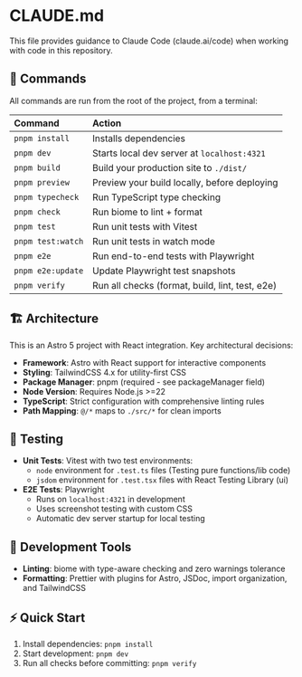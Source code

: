 # CLAUDE.md

This file provides guidance to Claude Code (claude.ai/code) when working with
code in this repository.

## 🧞 Commands

All commands are run from the root of the project, from a terminal:

| Command           | Action                                          |
| :---------------- | :---------------------------------------------- |
| `pnpm install`    | Installs dependencies                           |
| `pnpm dev`        | Starts local dev server at `localhost:4321`     |
| `pnpm build`      | Build your production site to `./dist/`         |
| `pnpm preview`    | Preview your build locally, before deploying    |
| `pnpm typecheck`  | Run TypeScript type checking                    |
| `pnpm check`      | Run biome to lint + format                      |
| `pnpm test`       | Run unit tests with Vitest                      |
| `pnpm test:watch` | Run unit tests in watch mode                    |
| `pnpm e2e`        | Run end-to-end tests with Playwright            |
| `pnpm e2e:update` | Update Playwright test snapshots                |
| `pnpm verify`     | Run all checks (format, build, lint, test, e2e) |

## 🏗️ Architecture

This is an Astro 5 project with React integration. Key architectural decisions:

- **Framework**: Astro with React support for interactive components
- **Styling**: TailwindCSS 4.x for utility-first CSS
- **Package Manager**: pnpm (required - see packageManager field)
- **Node Version**: Requires Node.js >=22
- **TypeScript**: Strict configuration with comprehensive linting rules
- **Path Mapping**: `@/*` maps to `./src/*` for clean imports

## 🧪 Testing

- **Unit Tests**: Vitest with two test environments:
  - `node` environment for `.test.ts` files (Testing pure functions/lib code)
  - `jsdom` environment for `.test.tsx` files with React Testing Library (ui)
- **E2E Tests**: Playwright
  - Runs on `localhost:4321` in development
  - Uses screenshot testing with custom CSS
  - Automatic dev server startup for local testing

## 🔧 Development Tools

- **Linting**: biome with type-aware checking and zero warnings tolerance
- **Formatting**: Prettier with plugins for Astro, JSDoc, import organization,
  and TailwindCSS

## ⚡ Quick Start

1. Install dependencies: `pnpm install`
2. Start development: `pnpm dev`
3. Run all checks before committing: `pnpm verify`
